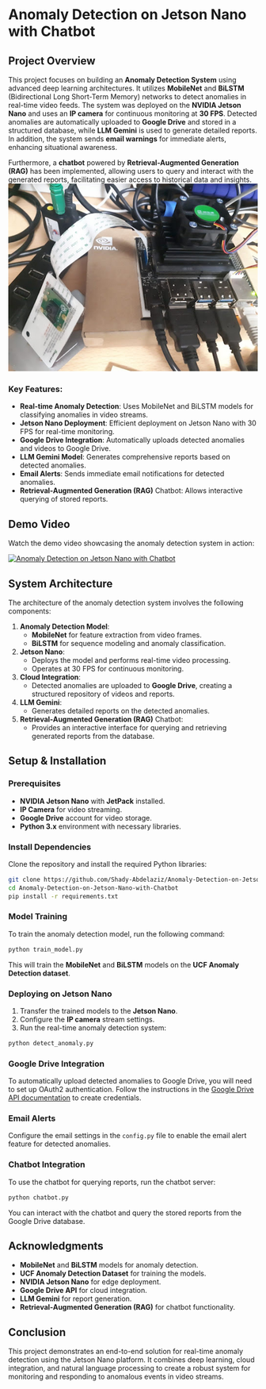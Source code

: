 # Anomaly Detection on Jetson Nano with Chatbot

## Project Overview

This project focuses on building an **Anomaly Detection System** using advanced deep learning architectures. It utilizes **MobileNet** and **BiLSTM** (Bidirectional Long Short-Term Memory) networks to detect anomalies in real-time video feeds. The system was deployed on the **NVIDIA Jetson Nano** and uses an **IP camera** for continuous monitoring at **30 FPS**. Detected anomalies are automatically uploaded to **Google Drive** and stored in a structured database, while **LLM Gemini** is used to generate detailed reports. In addition, the system sends **email warnings** for immediate alerts, enhancing situational awareness.

Furthermore, a **chatbot** powered by **Retrieval-Augmented Generation (RAG)** has been implemented, allowing users to query and interact with the generated reports, facilitating easier access to historical data and insights.
![Jetson Nano](https://github.com/Shady-Abdelaziz/Anomaly-Detection-on-Jetson-Nano-with-Chatbot/raw/main/Jetson%20Nano/jetson.jpg?raw=true)

### Key Features:
- **Real-time Anomaly Detection**: Uses MobileNet and BiLSTM models for classifying anomalies in video streams.
- **Jetson Nano Deployment**: Efficient deployment on Jetson Nano with 30 FPS for real-time monitoring.
- **Google Drive Integration**: Automatically uploads detected anomalies and videos to Google Drive.
- **LLM Gemini Model**: Generates comprehensive reports based on detected anomalies.
- **Email Alerts**: Sends immediate email notifications for detected anomalies.
- **Retrieval-Augmented Generation (RAG)** Chatbot: Allows interactive querying of stored reports.

## Demo Video

Watch the demo video showcasing the anomaly detection system in action:

[![Anomaly Detection on Jetson Nano with Chatbot](https://img.youtube.com/vi/m2qBMKrWNKQ/0.jpg)](https://www.youtube.com/watch?v=m2qBMKrWNKQ)

## System Architecture

The architecture of the anomaly detection system involves the following components:
1. **Anomaly Detection Model**: 
   - **MobileNet** for feature extraction from video frames.
   - **BiLSTM** for sequence modeling and anomaly classification.
2. **Jetson Nano**:
   - Deploys the model and performs real-time video processing.
   - Operates at 30 FPS for continuous monitoring.
3. **Cloud Integration**:
   - Detected anomalies are uploaded to **Google Drive**, creating a structured repository of videos and reports.
4. **LLM Gemini**:
   - Generates detailed reports on the detected anomalies.
5. **Retrieval-Augmented Generation (RAG)** Chatbot:
   - Provides an interactive interface for querying and retrieving generated reports from the database.


## Setup & Installation

### Prerequisites
- **NVIDIA Jetson Nano** with **JetPack** installed.
- **IP Camera** for video streaming.
- **Google Drive** account for video storage.
- **Python 3.x** environment with necessary libraries.

### Install Dependencies
Clone the repository and install the required Python libraries:

```bash
git clone https://github.com/Shady-Abdelaziz/Anomaly-Detection-on-Jetson-Nano-with-Chatbot.git
cd Anomaly-Detection-on-Jetson-Nano-with-Chatbot
pip install -r requirements.txt
```

### Model Training
To train the anomaly detection model, run the following command:

```bash
python train_model.py
```

This will train the **MobileNet** and **BiLSTM** models on the **UCF Anomaly Detection dataset**.

### Deploying on Jetson Nano
1. Transfer the trained models to the **Jetson Nano**.
2. Configure the **IP camera** stream settings.
3. Run the real-time anomaly detection system:

```bash
python detect_anomaly.py
```

### Google Drive Integration
To automatically upload detected anomalies to Google Drive, you will need to set up OAuth2 authentication. Follow the instructions in the [Google Drive API documentation](https://developers.google.com/drive/api/v3/quickstart-python) to create credentials.

### Email Alerts
Configure the email settings in the `config.py` file to enable the email alert feature for detected anomalies.

### Chatbot Integration
To use the chatbot for querying reports, run the chatbot server:

```bash
python chatbot.py
```

You can interact with the chatbot and query the stored reports from the Google Drive database.

## Acknowledgments
- **MobileNet** and **BiLSTM** models for anomaly detection.
- **UCF Anomaly Detection Dataset** for training the models.
- **NVIDIA Jetson Nano** for edge deployment.
- **Google Drive API** for cloud integration.
- **LLM Gemini** for report generation.
- **Retrieval-Augmented Generation (RAG)** for chatbot functionality.

## Conclusion

This project demonstrates an end-to-end solution for real-time anomaly detection using the Jetson Nano platform. It combines deep learning, cloud integration, and natural language processing to create a robust system for monitoring and responding to anomalous events in video streams.

